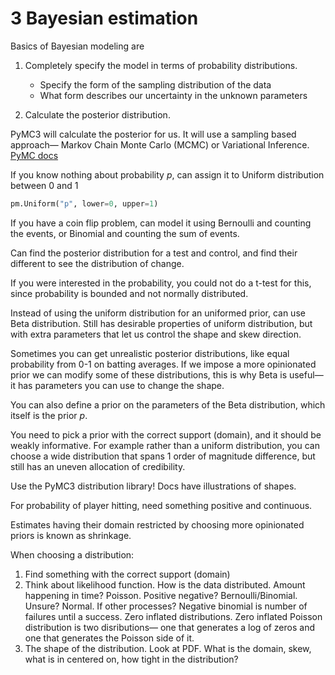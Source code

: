 # 3 Bayesian estimation

Basics of Bayesian modeling are

1. Completely specify the model in terms of probability distributions.

   - Specify the form of the sampling distribution of the data
   - What form describes our uncertainty in the unknown parameters

2. Calculate the posterior distribution.

PyMC3 will calculate the posterior for us.
It will use a sampling based approach—
Markov Chain Monte Carlo (MCMC)
or Variational Inference.
[PyMC docs](https://docs.pymc.io/)

If you know nothing about probability $p$,
can assign it to Uniform distribution between 0 and 1

```py
pm.Uniform("p", lower=0, upper=1)
```

If you have a coin flip problem,
can model it using Bernoulli and counting the events,
or Binomial and counting the sum of events.

Can find the posterior distribution for a test and control,
and find their different to see the distribution of change.

If you were interested in the probability,
you could not do a t-test for this,
since probability is bounded and not normally distributed.

Instead of using the uniform distribution for an uniformed prior,
can use Beta distribution.
Still has desirable properties of uniform distribution,
but with extra parameters that let us control the shape and skew direction.

Sometimes you can get unrealistic posterior distributions,
like equal probability from 0-1 on batting averages.
If we impose a more opinionated prior we can modify some of these distributions,
this is why Beta is useful—
it has parameters you can use to change the shape.

You can also define a prior on the parameters of the Beta distribution,
which itself is the prior $p$.

You need to pick a prior with the correct support (domain),
and it should be weakly informative.
For example rather than a uniform distribution,
you can choose a wide distribution that spans 1 order of magnitude difference,
but still has an uneven allocation of credibility.

Use the PyMC3 distribution library!
Docs have illustrations of shapes.

For probability of player hitting,
need something positive and continuous.

Estimates having their domain restricted by choosing more opinionated priors is known as shrinkage.

When choosing a distribution:

1. Find something with the correct support (domain)
2. Think about likelihood function.
   How is the data distributed.
   Amount happening in time?
   Poisson.
   Positive negative?
   Bernoulli/Binomial.
   Unsure?
   Normal.
   If other processes?
   Negative binomial is number of failures until a success.
   Zero inflated distributions.
   Zero inflated Poisson distribution is two disributions—
   one that generates a log of zeros and one that generates the Poisson side of it.
3. The shape of the distribution.
   Look at PDF.
   What is the domain,
   skew,
   what is in centered on,
   how tight in the distribution?
